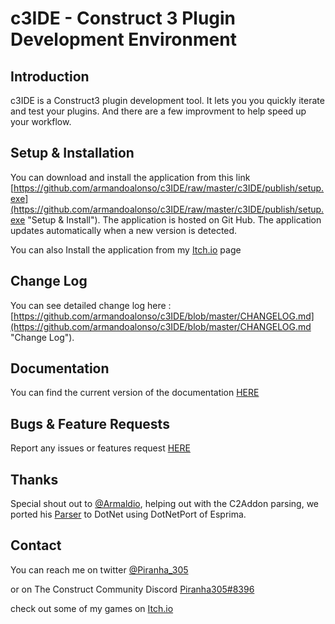 # c3IDE - Construct 3 Plugin Development Environment 

## Introduction
c3IDE is a Construct3 plugin development tool. It lets you you quickly iterate and test your plugins. And there are a few improvment to help speed up your workflow.

## Setup & Installation
You can download and install the application from this link [https://github.com/armandoalonso/c3IDE/raw/master/c3IDE/publish/setup.exe](https://github.com/armandoalonso/c3IDE/raw/master/c3IDE/publish/setup.exe "Setup & Install"). The application is hosted on Git Hub. The application updates automatically when a new version is detected.

You can also Install the application from my [Itch.io](https://piranha305.itch.io/c3ide) page

## Change Log
You can see detailed change log here : [https://github.com/armandoalonso/c3IDE/blob/master/CHANGELOG.md](https://github.com/armandoalonso/c3IDE/blob/master/CHANGELOG.md "Change Log").

## Documentation
You can find the current version of the documentation [HERE](https://github.com/armandoalonso/c3IDE/blob/master/doc/index.md)

## Bugs & Feature Requests
Report any issues or features request [HERE](https://github.com/armandoalonso/c3IDE/issues) 

## Thanks
Special shout out to  [@Armaldio](https://twitter.com/armaldio), helping out with the C2Addon parsing, we ported his [Parser](https://github.com/Armaldio/c2-addon-parser) to DotNet using DotNetPort of Esprima. 

## Contact
You can reach me on twitter [@Piranha_305](https://twitter.com/piranha_305)

or on The Construct Community Discord [Piranha305#8396](https://discordapp.com/channels/116497549237551109/253490735268102144)

check out some of my games on [Itch.io](https://piranha305.itch.io/)


 
